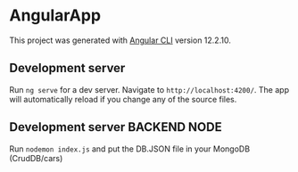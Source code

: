# AngularApp

This project was generated with [Angular CLI](https://github.com/angular/angular-cli) version 12.2.10.

## Development server

Run `ng serve` for a dev server. Navigate to `http://localhost:4200/`. The app will automatically reload if you change any of the source files.


## Development server BACKEND NODE
Run `nodemon index.js` and put the DB.JSON file in your MongoDB (CrudDB/cars)